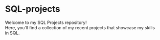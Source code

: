 # SQL-projects
Welcome to my SQL Projects repository! <br>
Here, you'll find a collection of my recent projects that showcase my skills in SQL.
